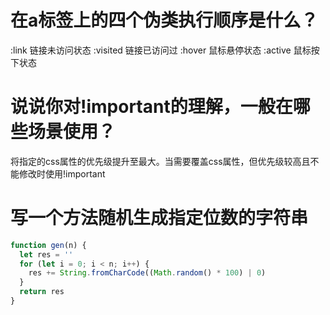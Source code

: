 # 在a标签上的四个伪类执行顺序是什么？

:link 链接未访问状态
:visited 链接已访问过
:hover 鼠标悬停状态
:active 鼠标按下状态

# 说说你对!important的理解，一般在哪些场景使用？

将指定的css属性的优先级提升至最大。当需要覆盖css属性，但优先级较高且不能修改时使用!important

# 写一个方法随机生成指定位数的字符串

```javascript
function gen(n) {
  let res = ''
  for (let i = 0; i < n; i++) {
    res += String.fromCharCode((Math.random() * 100) | 0)
  }
  return res
}
```
